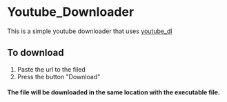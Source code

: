 # Youtube_Downloader
This is a simple youtube downloader that uses [youtube_dl](https://github.com/ytdl-org/youtube-dl)<br>
## To download
1. Paste the url to the filed
2. Press the button "Download"
#### The file will be downloaded in the same location with the executable file.
